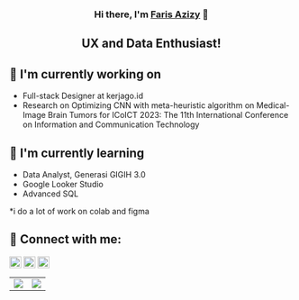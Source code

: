 <h3 align="center">
Hi there, I'm <a href="https://github.com/farisazizy/" target="_blank" rel="noreferrer">Faris Azizy</a> 👋
</h3>

<h2 align="center">
UX and Data Enthusiast!
</h2> 

## 🔭 I'm currently working on

- Full-stack Designer at kerjago.id
- Research on Optimizing CNN with meta-heuristic algorithm on Medical-Image Brain Tumors for ICoICT 2023: The 11th International Conference on Information and Communication Technology

## 🌱 I'm currently learning

- Data Analyst, Generasi GIGIH 3.0
- Google Looker Studio
- Advanced SQL

*i do a lot of work on colab and figma


## 🤝 Connect with me:

<a href="https://www.linkedin.com/in/farisazizy/"><img align="center" src="https://raw.githubusercontent.com/yushi1007/yushi1007/main/images/linkedin.svg" alt="Yu Shi | LinkedIn" width="21px"/></a>
<a href="https://instagram.com/farisazizy"><img align="center" src="https://raw.githubusercontent.com/yushi1007/yushi1007/main/images/instagram.svg" alt="Yu Shi | Instagram" width="21px"/></a>
<a href="https://farisazizy.medium.com/"><img align="center" src="https://raw.githubusercontent.com/yushi1007/yushi1007/main/images/medium.svg" alt="Yu Shi | Medium" width="21px"/></a>
</br>

<table>
    <tr>
        <td>
            <img class="img" src="https://github-readme-stats.vercel.app/api?username=farisazizy&show_icons=true&theme=radical" />
        </td>
        <td>
            <img class="img" src="https://github-readme-stats.vercel.app/api/top-langs/?username=farisazizy&theme=radical&layout=compact" />
        </td>
    </tr>


<!--
**farisazizy/farisazizy** is a ✨ _special_ ✨ repository because its `README.md` (this file) appears on your GitHub profile.

Here are some ideas to get you started:

- 🔭 I’m currently working on ...
- 🌱 I’m currently learning ...
- 👯 I’m looking to collaborate on ...
- 🤔 I’m looking for help with ...
- 💬 Ask me about ...
- 📫 How to reach me: ...
- 😄 Pronouns: ...
- ⚡ Fun fact: ...
-->

    
